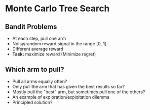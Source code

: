 # Monte Carlo Tree Search

## Bandit Problems

- At each step, pull one arm
- Noisy/random reward signal in the range [0, 1]
- Different average reward
- **Task:** maximize reward (Minimize regret)

## Which arm to pull?

- Pull all arms equally often?
- Only pull the arm that has given the best results so far?
- Mostly pull the "best" arm, but sometimes pull one of the others?
- An example of exploration/exploitation dilemma
- Principled solution?

